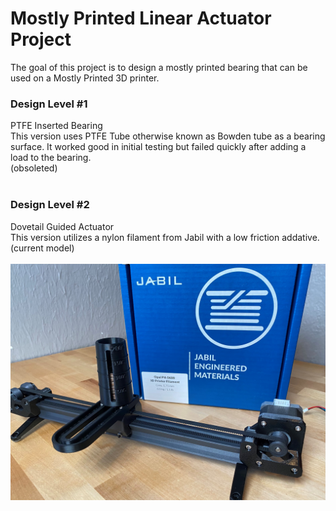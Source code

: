 # Mostly Printed Linear Actuator Project

The goal of this project is to design a mostly printed bearing that can be used on a Mostly Printed 3D printer.

### Design Level #1
PTFE Inserted Bearing<br/>
This version uses PTFE Tube otherwise known as Bowden tube as a bearing surface.  It worked good in initial testing but failed quickly after adding a load to the bearing. <br/>
(obsoleted)<br/>
<br/>

### Design Level #2<br/>
Dovetail Guided Actuator<br/>
This version utilizes a nylon filament from Jabil with a low friction addative.<br/>
(current model)<br/>
<br/>
![P](DL2/Images/ACTUATOR-LOAD-2.jpg)
